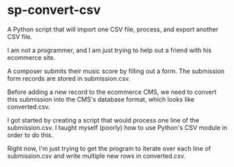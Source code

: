 sp-convert-csv
==============

A Python script that will import one CSV file, process, and export another CSV file.

I am not a programmer, and I am just trying to help out a friend with his ecommerce site.

A composer submits their music score by filling out a form. The submission form records are stored in submission.csv. 

Before adding a new record to the ecommerce CMS, we need to convert this submission into the CMS's database format, which looks like converted.csv.

I got started by creating a script that would process one line of the submission.csv. I taught myself (poorly) how to use Python's CSV module in order to do this. 

Right now, I'm just trying to get the program to iterate over each line of submission.csv and write multiple new rows in converted.csv.
